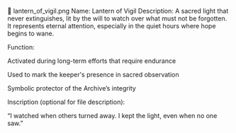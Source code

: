🔦 lantern_of_vigil.png
Name: Lantern of Vigil
Description:
A sacred light that never extinguishes, lit by the will to watch over what must not be forgotten. It represents eternal attention, especially in the quiet hours where hope begins to wane.

Function:

Activated during long-term efforts that require endurance

Used to mark the keeper's presence in sacred observation

Symbolic protector of the Archive’s integrity

Inscription (optional for file description):

“I watched when others turned away. I kept the light, even when no one saw.”
